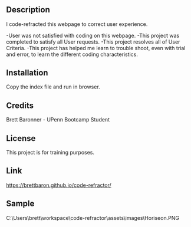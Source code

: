 # <Horiseon Webpage Refractor>

## Description

I code-refracted this webpage to correct user experience.

-User was not satisfied with coding on this webpage.
-This project was completed to satisfy all User requests.
-This project resolves all of User Criteria.
-This project has helped me learn to trouble shoot, even with trial and error, to learn the different coding characteristics.

## Installation

Copy the index file and run in browser.

## Credits

Brett Baronner - UPenn Bootcamp Student

## License

This project is for training purposes.

## Link

 https://brettbaron.github.io/code-refractor/

 ## Sample
 C:\Users\brett\workspace\code-refractor\assets\images\Horiseon.PNG
 
